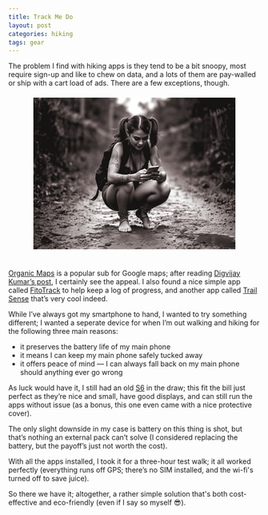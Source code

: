 ```yaml
---
title: Track Me Do
layout: post
categories: hiking 
tags: gear
---
```


The problem I find with hiking apps is they tend to be a bit snoopy, most require sign-up and like to chew on data, and a lots of them are pay-walled or ship with a cart load of ads. There are a few exceptions, though.

<style>
.center {
  display: block;
  margin-left: auto;
  margin-right: auto;
  width: 80%;
  max-width: 600px;
}
</style>

<div>
     <img style="padding-top: 7px; padding-bottom: 25px;" class="center" src="https://raw.githubusercontent.com/martbetz/martbetz.github.io/refs/heads/main/_includes/custom/phone-hiker.jpg" alt="Hiker">
</div>

<a href="https://organicmaps.app/ ">Organic Maps</a> is a popular sub for Google maps; after reading <a href="https://www.makeuseof.com/organic-maps-google-maps-privacy-focused-alternative/">Digvijay Kumar’s post</a>, I certainly see the appeal. I also found a nice simple app called <a href="https://codeberg.org/jannis/FitoTrack">FitoTrack</a> to help keep a log of progress, and another app called <a href="https://kylecorry.com/Trail-Sense/">Trail Sense</a> that’s very cool indeed.

While I’ve always got my smartphone to hand, I wanted to try something different; I wanted a seperate device for when I’m out walking and hiking for the following three main reasons:

<ul>
<li>it preserves the battery life of my main phone</li>
<li>it means I can keep my main phone safely tucked away</li>
<li>it offers peace of mind — I can always fall back on my main phone should anything ever go wrong</li>
</ul>

As luck would have it, I still had an old <a href="https://en.m.wikipedia.org/wiki/Samsung_Galaxy_S6">S6</a> in the draw; this fit the bill just perfect as they’re nice and small, have good displays, and can still run the apps without issue (as a bonus, this one even came with a nice protective cover). 

The only slight downside in my case is battery on this thing is shot, but that’s nothing an external pack can’t solve (I considered replacing the battery, but the payoff’s just not worth the cost).

With all the apps installed, I took it for a three-hour  test walk; it all worked perfectly (everything runs off GPS; there’s no SIM installed, and the wi-fi's turned off to save juice). 

So there we have it; altogether, a rather simple solution that's both cost-effective and eco-friendly (even if I say so myself 😎).

<!-- <br><center><b>This post is a work in progress.</b></center><br> -->






